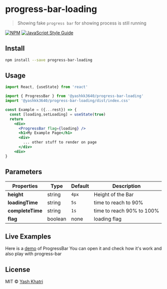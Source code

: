 # progress-bar-loading

> Showing fake `progress bar` for showing process is still running

[![NPM](https://img.shields.io/npm/v/progress-bar-loading.svg)](https://www.npmjs.com/package/progress-bar-loading) [![JavaScript Style Guide](https://img.shields.io/badge/code_style-standard-brightgreen.svg)](https://standardjs.com)

## Install

```bash
npm install --save progress-bar-loading
```

## Usage

```jsx
import React, {useState} from 'react'

import { ProgressBar } from '@yashkk3640/progress-bar-loading'
import '@yashkk3640/progress-bar-loading/dist/index.css'

const Example = ({...rest}) => {
  const [loading,setLoading] = useState(true)
  return
    <div>
      <ProgressBar flag={loading} />
      <h1>My Example Page</h1>
      <div>
        ... other stuff to render on page
      </div>
    <div>
}
```

## Parameters

| Properties       | Type    | Default | Description               |
| ---------------- | ------- | ------- | ------------------------- |
| **height**       | string  | `4px`   | Height of the Bar         |
| **loadingTime**  | string  | `5s`    | time to reach to 90%      |
| **completeTime** | string  | `1s`    | time to reach 90% to 100% |
| **flag**         | boolean | none    | loading flag              |

## Live Examples

Here is a [demo](https://yashkk3640.github.io/progress-bar-loading/) of ProgressBar
You can open it and check how it's work and also play with progress-bar

## License

MIT © [Yash Khatri](https://github.com/yashkk3640)

